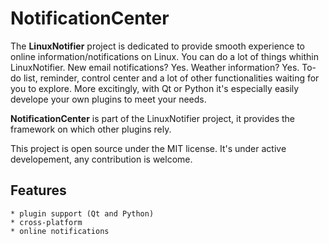 # NotificationCenter

The **LinuxNotifier** project is dedicated to provide smooth experience to online
information/notifications on Linux. You can do a lot of things whithin LinuxNotifier.
New email notifications? Yes. Weather information? Yes. To-do list, reminder, control
center and a lot of other functionalities waiting for you to explore. More excitingly,
with Qt or Python it's especially easily develope your own plugins to meet your needs.

**NotificationCenter** is part of the LinuxNotifier project, it provides the framework
on which other plugins rely.

This project is open source under the MIT license.
It's under active developement, any contribution is welcome.

## Features
    * plugin support (Qt and Python)
    * cross-platform
    * online notifications
